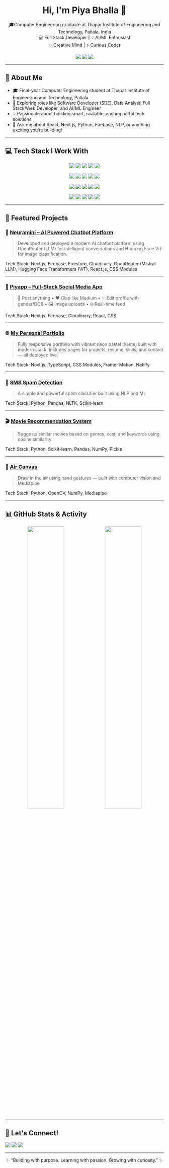 <h1 align="center">Hi, I'm Piya Bhalla 👋</h1>

<p align="center">
🎓Computer Engineering graduate at Thapar Institute of Engineering and Technology, Patiala, India <br>
💻 Full Stack Developer | 💡 AI/ML Enthusiast <br>
✨ Creative Mind | ⚡ Curious Coder 
</p>

<p align="center">
  <a href="https://github.com/piyabhalla"><img src="https://img.shields.io/github/followers/piyabhalla?label=Follow&style=social" /></a>
  <a href="https://www.linkedin.com/in/piya-bhalla-b67903336"><img src="https://img.shields.io/badge/LinkedIn-blue?style=flat-square&logo=linkedin&logoColor=white" /></a>
  <a href="mailto:piyabhalla000@gmail.com"><img src="https://img.shields.io/badge/Gmail-red?style=flat-square&logo=gmail&logoColor=white" /></a>
</p>

---

## 🚀 About Me

- 🎓 Final-year Computer Engineering student at Thapar Institute of Engineering and Technology, Patiala  
- 🌱 Exploring roles like Software Developer (SDE), Data Analyst, Full Stack/Web Developer, and AI/ML Engineer
- 💡 Passionate about building smart, scalable, and impactful tech solutions  
- 💬 Ask me about React, Next.js, Python, Firebase, NLP, or anything exciting you’re building!    

---

## 💻 Tech Stack I Work With

<p align="center">
  <img src="https://img.shields.io/badge/C-00599C?style=for-the-badge&logo=c&logoColor=white" />
  <img src="https://img.shields.io/badge/C++-00599C?style=for-the-badge&logo=c%2B%2B&logoColor=white" />
  <img src="https://img.shields.io/badge/Python-FFD43B?style=for-the-badge&logo=python&logoColor=blue" />
  <img src="https://img.shields.io/badge/SQL-336791?style=for-the-badge&logo=mysql&logoColor=white" />
  <img src="https://img.shields.io/badge/JavaScript-F7DF1E?style=for-the-badge&logo=javascript&logoColor=black" />
</p>

<p align="center">
  <img src="https://img.shields.io/badge/React-20232A?style=for-the-badge&logo=react&logoColor=61DAFB" />
  <img src="https://img.shields.io/badge/Next.js-000000?style=for-the-badge&logo=next.js&logoColor=white" />
  <img src="https://img.shields.io/badge/TensorFlow-FF6F00?style=for-the-badge&logo=tensorflow&logoColor=white" />
  <img src="https://img.shields.io/badge/Scikit--Learn-F7931E?style=for-the-badge&logo=scikit-learn&logoColor=white" />
  <img src="https://img.shields.io/badge/OpenCV-5C3EE8?style=for-the-badge&logo=opencv&logoColor=white" />
</p>

<p align="center">
  <img src="https://img.shields.io/badge/Firebase-ffca28?style=for-the-badge&logo=firebase&logoColor=black" />
  <img src="https://img.shields.io/badge/Cloudinary-3448C5?style=for-the-badge&logo=cloudinary&logoColor=white" />
  <img src="https://img.shields.io/badge/Git-F05032?style=for-the-badge&logo=git&logoColor=white" />
  <img src="https://img.shields.io/badge/GitHub-181717?style=for-the-badge&logo=github&logoColor=white" />
  <img src="https://img.shields.io/badge/VS_Code-007ACC?style=for-the-badge&logo=visual%20studio%20code&logoColor=white" />
</p>

<p align="center">
  <img src="https://img.shields.io/badge/Pandas-150458?style=for-the-badge&logo=pandas&logoColor=white" />
  <img src="https://img.shields.io/badge/NumPy-013243?style=for-the-badge&logo=numpy&logoColor=white" />
  <img src="https://img.shields.io/badge/Matplotlib-11557C?style=for-the-badge&logo=plotly&logoColor=white" />
  <img src="https://img.shields.io/badge/NLTK-9C8ADE?style=for-the-badge&logo=python&logoColor=white" />
  <img src="https://img.shields.io/badge/Mediapipe-FF6F00?style=for-the-badge&logo=mediapipe&logoColor=white" />
</p>

---

## 💼 Featured Projects

### 🧠 [Neuramini – AI Powered Chatbot Platform](https://github.com/piyabhalla/neuramini)
> Developed and deployed a modern AI chatbot platform using OpenRouter (LLM) for intelligent conversations and Hugging Face ViT for image classification.

Tech Stack: Next.js, Firebase, Firestore, Cloudinary, OpenRouter (Mistral LLM), Hugging Face Transformers (ViT), React.js, CSS Modules  

---

### 🔹 [Piyapp – Full-Stack Social Media App](https://github.com/piyabhalla/piyapp)
> 💬 Post anything • ❤ Clap like Medium • ✨ Edit profile with gender/DOB • 🖼 Image uploads • 🌐 Real-time feed

Tech Stack: Next.js, Firebase, Cloudinary, React, CSS  

---

### 🌐 [My Personal Portfolio](https://piyafolio.netlify.app/)
> Fully responsive portfolio with vibrant neon pastel theme, built with modern stack. Includes pages for projects, resume, skills, and contact — all deployed live.

Tech Stack: Next.js, TypeScript, CSS Modules, Framer Motion, Netlify  

---

### 📩 [SMS Spam Detection](https://github.com/piyabhalla/SMS-Spam-Detection)
> A simple and powerful spam classifier built using NLP and ML

Tech Stack: Python, Pandas, NLTK, Scikit-learn

---

### 🎬 [Movie Recommendation System](https://github.com/piyabhalla/Movie-Recommendation-System)
> Suggests similar movies based on genres, cast, and keywords using cosine similarity

Tech Stack: Python, Scikit-learn, Pandas, NumPy, Pickle

---

### 🎨 [Air Canvas](https://github.com/piyabhalla/Air-Canvas)
> Draw in the air using hand gestures — built with computer vision and Mediapipe

Tech Stack: Python, OpenCV, NumPy, Mediapipe

---

## 📊 GitHub Stats & Activity

<p align="center">
  <img src="https://github-readme-stats.vercel.app/api?username=piyabhalla&show_icons=true&theme=radical" width="48%" />
  <img src="https://github-readme-stats.vercel.app/api/top-langs/?username=piyabhalla&layout=compact&theme=tokyonight" width="48%" />
</p>

---

## 💬 Let's Connect!

<a href="mailto:piyabhalla000@gmail.com"><img src="https://img.shields.io/badge/Gmail-D14836?style=for-the-badge&logo=gmail&logoColor=white" /></a>
<a href="https://www.linkedin.com/in/piya-bhalla-b67903336"><img src="https://img.shields.io/badge/LinkedIn-0A66C2?style=for-the-badge&logo=linkedin&logoColor=white" /></a>
<a href="https://github.com/piyabhalla"><img src="https://img.shields.io/badge/GitHub-171515?style=for-the-badge&logo=github&logoColor=white" /></a>

---

<p align="center">
✨ “Building with purpose. Learning with passion. Growing with curiosity.” ✨  
</p>
